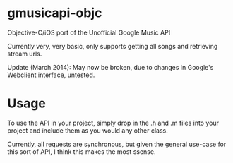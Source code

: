 gmusicapi-objc
==============

Objective-C/iOS port of the Unofficial Google Music API

Currently very, very basic, only supports getting all songs and retrieving stream urls.

Update (March 2014): May now be broken, due to changes in Google's Webclient interface, untested.


Usage
==============

To use the API in your project, simply drop in the .h and .m files into your project and include them as you would any other
class.

Currently, all requests are synchronous, but given the general use-case for this sort of API, I think this makes the most ssense. 
